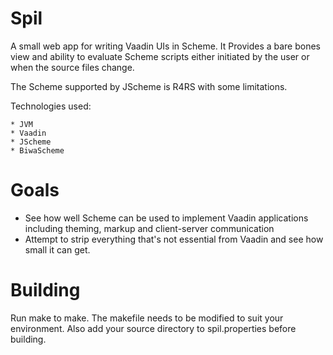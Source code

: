 Spil
====

A small web app for writing Vaadin UIs in Scheme.  It Provides a bare bones view and  ability to evaluate Scheme scripts either initiated by the user or when the source files change.



The Scheme supported by JScheme is R4RS with some limitations.



Technologies used:

    * JVM
    * Vaadin
    * JScheme
	* BiwaScheme

Goals
=====
* See how well Scheme can be used to implement Vaadin applications including theming, markup and client-server communication
* Attempt to strip everything that's not essential from Vaadin and see how small it can get.


Building
========
Run make to make. The makefile needs to be modified to suit
your environment. Also add your source directory to spil.properties before building.

